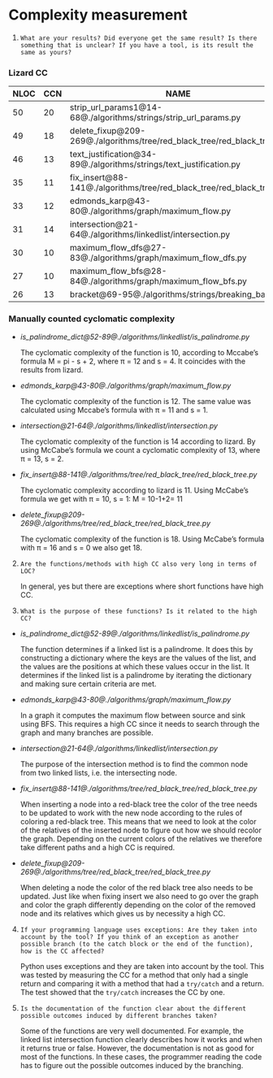 # Complexity measurement

1.  `What are your results? Did everyone get the same result? Is there something that is unclear? If you have a tool, is its result the same as yours?`

### Lizard CC

| NLOC     | CCN     | NAME                                                                        |
|------    |-----    |-------------------------------------------------------------------------    |
| 50       | 20      | strip_url_params1@14-68@./algorithms/strings/strip_url_params.py            |
| 49       | 18      | delete_fixup@209-269@./algorithms/tree/red_black_tree/red_black_tree.py     |
| 46       | 13      | text_justification@34-89@./algorithms/strings/text_justification.py         |
| 35       | 11      | fix_insert@88-141@./algorithms/tree/red_black_tree/red_black_tree.py        |
| 33       | 12      | edmonds_karp@43-80@./algorithms/graph/maximum_flow.py                       |
| 31       | 14      | intersection@21-64@./algorithms/linkedlist/intersection.py                  |
| 30       | 10      | maximum_flow_dfs@27-83@./algorithms/graph/maximum_flow_dfs.py               |
| 27       | 10      | maximum_flow_bfs@28-84@./algorithms/graph/maximum_flow_bfs.py               |
| 26       | 13      | bracket@69-95@./algorithms/strings/breaking_bad.py                          |


### Manually counted cyclomatic complexity

- *is_palindrome_dict@52-89@./algorithms/linkedlist/is_palindrome.py*

    The cyclomatic complexity of the function is 10, according to Mccabe’s formula M = pi - s + 2, where π = 12 and s = 4. It coincides with the results from lizard.

- *edmonds_karp@43-80@./algorithms/graph/maximum_flow.py*
    
    The cyclomatic complexity of the function is 12. The same value was calculated using Mccabe’s formula with π = 11 and s = 1.

- *intersection@21-64@./algorithms/linkedlist/intersection.py*
    
    The cyclomatic complexity of the function is 14 according to lizard. By using McCabe’s formula we count a cyclomatic complexity of 13, where π = 13, s = 2. 

- *fix_insert@88-141@./algorithms/tree/red_black_tree/red_black_tree.py*
    
    The cyclomatic complexity according to lizard is 11. Using McCabe’s formula we get with π = 10, s = 1: M = 10-1+2= 11

- *delete_fixup@209-269@./algorithms/tree/red_black_tree/red_black_tree.py*
    
    The cyclomatic complexity of the function is 18. Using McCabe’s formula with π = 16 and s = 0 we also get 18.

2.  `Are the functions/methods with high CC also very long in terms of LOC?`

    In general, yes but there are exceptions where short functions have high CC.

3.  `What is the purpose of these functions? Is it related to the high CC?`

- *is_palindrome_dict@52-89@./algorithms/linkedlist/is_palindrome.py*
    
    The function determines if a linked list is a palindrome. It does this by constructing a dictionary where the keys are the values of the list, and the values are the positions at which these values occur in the list. It determines if the linked list is a palindrome by iterating the dictionary and making sure certain criteria are met. 

- *edmonds_karp@43-80@./algorithms/graph/maximum_flow.py*

    In a graph it computes the maximum flow between source and sink using BFS. This requires a high CC since it needs to search through the graph and many branches are possible.

- *intersection@21-64@./algorithms/linkedlist/intersection.py*

    The purpose of the intersection method is to find the common node from two linked lists, i.e. the intersecting node. 

- *fix_insert@88-141@./algorithms/tree/red_black_tree/red_black_tree.py*

    When inserting a node into a red-black tree the color of the tree needs to be updated to work with the new node according to the rules of coloring a red-black tree. This means that we need to look at the color of the relatives of the inserted node to figure out how we should recolor the graph. Depending on the current colors of the relatives we therefore take different paths and a high CC is required.

- *delete_fixup@209-269@./algorithms/tree/red_black_tree/red_black_tree.py*

    When deleting a node the color of the red black tree also needs to be updated. Just like when fixing insert we also need to go over the graph and color the graph differently depending on the color of the removed node and its relatives which gives us by necessity a high CC.


4.  `If your programming language uses exceptions: Are they taken into account by the tool? If you think of an exception as another possible branch (to the catch block or the end of the function), how is the CC affected?`

    Python uses exceptions and they are taken into account by the tool. This was tested by measuring the CC for a method that only had a single return and comparing it with a method that had a `try/catch` and a return. The test showed that the `try/catch` increases the CC by one.

5.  `Is the documentation of the function clear about the different possible outcomes induced by different branches taken?`

    Some of the functions are very well documented. For example, the linked list intersection function clearly describes how it works and when it returns true or false. However, the documentation is not as good for most of the functions. In these cases, the programmer reading the code has to figure out the possible outcomes induced by the branching. 


